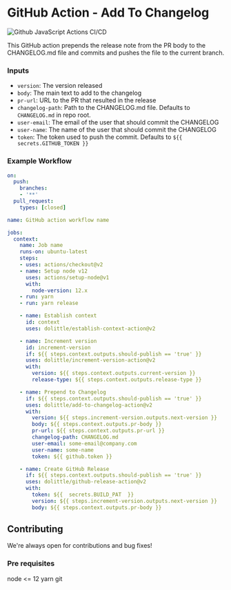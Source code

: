 # GitHub Action - Add To Changelog
![Github JavaScript Actions CI/CD](https://github.com/dolittle/add-to-changelog-action/workflows/Github%20JavaScript%20Actions%20CI/CD/badge.svg)

This GitHub action prepends the release note from the PR body to the CHANGELOG.md file and commits and pushes the file to the current branch.

### Inputs
- `version`: The version released
- `body`: The main text to add to the changelog
- `pr-url`: URL to the PR that resulted in the release
- `changelog-path`: Path to the CHANGELOG.md file. Defaults to `CHANGELOG.md` in repo root.
- `user-email`: The email of the user that should commit the CHANGELOG
- `user-name`: The name of the user that should commit the CHANGELOG
- `token`: The token used to push the commit. Defaults to `${{ secrets.GITHUB_TOKEN }}`

### Example Workflow
```yaml
on:
  push:
    branches:
    - '**'
  pull_request:
    types: [closed]

name: GitHub action workflow name

jobs:
  context:
    name: Job name
    runs-on: ubuntu-latest
    steps:
    - uses: actions/checkout@v2
    - name: Setup node v12
      uses: actions/setup-node@v1
      with:
        node-version: 12.x
    - run: yarn
    - run: yarn release

    - name: Establish context
      id: context
      uses: dolittle/establish-context-action@v2

    - name: Increment version
      id: increment-version
      if: ${{ steps.context.outputs.should-publish == 'true' }}
      uses: dolittle/increment-version-action@v2
      with:
        version: ${{ steps.context.outputs.current-version }}
        release-type: ${{ steps.context.outputs.release-type }}

    - name: Prepend to Changelog
      if: ${{ steps.context.outputs.should-publish == 'true' }}
      uses: dolittle/add-to-changelog-action@v2
      with:
        version: ${{ steps.increment-version.outputs.next-version }}
        body: ${{ steps.context.outputs.pr-body }}
        pr-url: ${{ steps.context.outputs.pr-url }}
        changelog-path: CHANGELOG.md
        user-email: some-email@company.com
        user-name: some-name
        token: ${{ github.token }}

    - name: Create GitHub Release
      if: ${{ steps.context.outputs.should-publish == 'true' }}
      uses: dolittle/github-release-action@v2
      with:
        token: ${{  secrets.BUILD_PAT  }}
        version: ${{ steps.increment-version.outputs.next-version }}
        body: ${{ steps.context.outputs.pr-body }}
```

## Contributing
We're always open for contributions and bug fixes!

### Pre requisites
node <= 12
yarn
git
